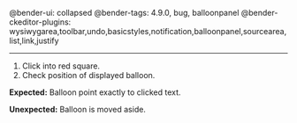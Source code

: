 @bender-ui: collapsed
@bender-tags: 4.9.0, bug, balloonpanel
@bender-ckeditor-plugins: wysiwygarea,toolbar,undo,basicstyles,notification,balloonpanel,sourcearea,list,link,justify

----

1. Click into red square.
2. Check position of displayed balloon.

**Expected:** Balloon point exactly to clicked text.

**Unexpected:** Balloon is moved aside.
